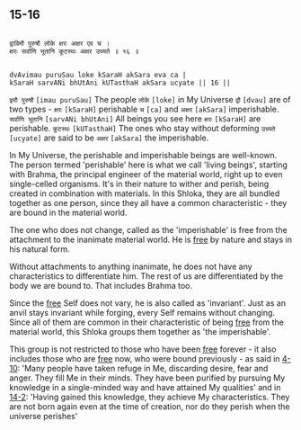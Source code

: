 ## 15-16


```shloka-sa

द्वाविमौ पुरुषौ लोके क्षरः अक्षर एव च ।
क्षरः सर्वाणि भूतानि कूटस्थः अक्षर उच्यते ॥ १६ ॥

```
```shloka-sa-hk

dvAvimau puruSau loke kSaraH akSara eva ca |
kSaraH sarvANi bhUtAni kUTasthaH akSara ucyate || 16 ||

```
`इमौ पुरुषौ` `[imau puruSau]` The people `लोके` `[loke]` in My Universe `द्वौ` `[dvau]` are of two types - `क्षरः` `[kSaraH]` perishable `च` `[ca]` and `अक्षर` `[akSara]` imperishable. `सर्वाणि भूतानि` `[sarvANi bhUtAni]` All beings you see here `क्षरः` `[kSaraH]` are perishable. `कूटस्थः` `[kUTasthaH]` The ones who stay without deforming `उच्यते` `[ucyate]` are said to be `अक्षर` `[akSara]` the imperishable.

In My Universe, the perishable and imperishable beings are well-known. The person termed 'perishable' here is what we call 'living beings', starting with Brahma, the principal engineer of the material world, right up to even single-celled organisms. It's in their nature to wither and perish, being created in combination with materials. In this Shloka, they are all bundled together as one person, since they all have a common characteristic - they are bound in the material world.

The one who does not change, called as the 'imperishable' is free from the attachment to the inanimate material world. He is 
[free](Back-to-Basics.md#Moksha)
 by nature and stays in his natural form. 

Without attachments to anything inanimate, he does not have any characteristics to differentiate him. The rest of us are differentiated by the body we are bound to. That includes Brahma too. 

Since the 
[free](Back-to-Basics.md#Moksha)
 Self does not vary, he is also called as 'invariant'. Just as an anvil stays invariant while forging, every Self remains without changing. Since all of them are common in their characteristic of being 
[free](Back-to-Basics.md#Moksha)
 from the material world, this Shloka groups them together as 'the imperishable'. 

This group is not restricted to those who have been 
[free](Back-to-Basics.md#Moksha)
 forever - it also includes those who are 
[free](Back-to-Basics.md#Moksha)
 now, who were bound previously - as said in [4-10](4-10.md): 'Many people have taken refuge in Me, discarding desire, fear and anger. They fill Me in their minds. They have been purified by pursuing My knowledge in a single-minded way and have attained My qualities' and in [14-2](14-2.md): 'Having gained this knowledge, they achieve My characteristics. They are not born again even at the time of creation, nor do they perish when the universe perishes'


